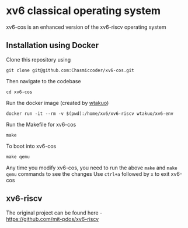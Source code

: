 # xv6 classical operating system 
xv6-cos is an enhanced version of the xv6-riscv operating system


## Installation using Docker

Clone this repository using

    git clone git@github.com:Chasmiccoder/xv6-cos.git

Then navigate to the codebase

    cd xv6-cos

Run the docker image (created by [wtakuo](https://hub.docker.com/r/wtakuo/xv6-env))

    docker run -it --rm -v $(pwd):/home/xv6/xv6-riscv wtakuo/xv6-env

Run the Makefile for xv6-cos

    make

To boot into xv6-cos

    make qemu

Any time you modify xv6-cos, you need to run the above `make` and `make qemu` commands to see the changes
Use `ctrl+a` followed by `x` to exit xv6-cos

## xv6-riscv
The original project can be found here -  
https://github.com/mit-pdos/xv6-riscv
